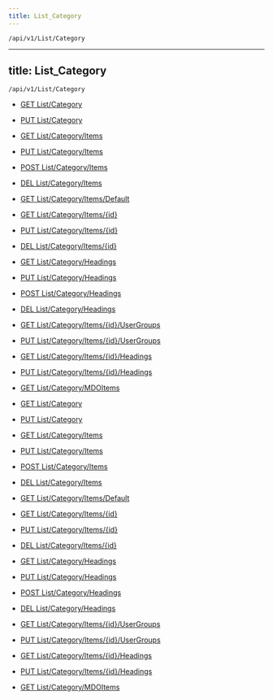 ```yaml
---
title: List_Category
---
```


```http
/api/v1/List/Category
```

---

title: List_Category
---

```http
/api/v1/List/Category
```

* [GET List/Category](v1CategoryList_GetListDefinition.md)

* [PUT List/Category](v1CategoryList_SetListDefinition.md)

* [GET List/Category/Items](v1CategoryList_GetAll.md)

* [PUT List/Category/Items](v1CategoryList_PutAllCategory.md)

* [POST List/Category/Items](v1CategoryList_PostCategory.md)

* [DEL List/Category/Items](v1CategoryList_DeleteAllCategory.md)

* [GET List/Category/Items/Default](v1CategoryList_CreateDefaultCategory.md)

* [GET List/Category/Items/{id}](v1CategoryList_GetCategory.md)

* [PUT List/Category/Items/{id}](v1CategoryList_PutCategory.md)

* [DEL List/Category/Items/{id}](v1CategoryList_DeleteCategory.md)

* [GET List/Category/Headings](v1CategoryList_GetCategoryHeadings.md)

* [PUT List/Category/Headings](v1CategoryList_PutCategoryHeadings.md)

* [POST List/Category/Headings](v1CategoryList_PostCategoryHeading.md)

* [DEL List/Category/Headings](v1CategoryList_DeleteCategoryHeadings.md)

* [GET List/Category/Items/{id}/UserGroups](v1CategoryList_GetCategoryUserGroupsForListItem.md)

* [PUT List/Category/Items/{id}/UserGroups](v1CategoryList_PutCategoryUserGroupsForListItem.md)

* [GET List/Category/Items/{id}/Headings](v1CategoryList_GetCategoryHeadingsForListItem.md)

* [PUT List/Category/Items/{id}/Headings](v1CategoryList_PutCategoryHeadingsForListItem.md)

* [GET List/Category/MDOItems](v1CategoryList_GetMDOList.md)

* [GET List/Category](v1CategoryList_GetListDefinition.md)

* [PUT List/Category](v1CategoryList_SetListDefinition.md)

* [GET List/Category/Items](v1CategoryList_GetAll.md)

* [PUT List/Category/Items](v1CategoryList_PutAllCategory.md)

* [POST List/Category/Items](v1CategoryList_PostCategory.md)

* [DEL List/Category/Items](v1CategoryList_DeleteAllCategory.md)

* [GET List/Category/Items/Default](v1CategoryList_CreateDefaultCategory.md)

* [GET List/Category/Items/{id}](v1CategoryList_GetCategory.md)

* [PUT List/Category/Items/{id}](v1CategoryList_PutCategory.md)

* [DEL List/Category/Items/{id}](v1CategoryList_DeleteCategory.md)

* [GET List/Category/Headings](v1CategoryList_GetCategoryHeadings.md)

* [PUT List/Category/Headings](v1CategoryList_PutCategoryHeadings.md)

* [POST List/Category/Headings](v1CategoryList_PostCategoryHeading.md)

* [DEL List/Category/Headings](v1CategoryList_DeleteCategoryHeadings.md)

* [GET List/Category/Items/{id}/UserGroups](v1CategoryList_GetCategoryUserGroupsForListItem.md)

* [PUT List/Category/Items/{id}/UserGroups](v1CategoryList_PutCategoryUserGroupsForListItem.md)

* [GET List/Category/Items/{id}/Headings](v1CategoryList_GetCategoryHeadingsForListItem.md)

* [PUT List/Category/Items/{id}/Headings](v1CategoryList_PutCategoryHeadingsForListItem.md)

* [GET List/Category/MDOItems](v1CategoryList_GetMDOList.md)

